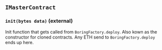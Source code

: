 ## `IMasterContract`

### `init(bytes data)` (external)

Init function that gets called from `BoringFactory.deploy`. Also kown as the
constructor for cloned contracts. Any ETH send to `BoringFactory.deploy` ends up
here.
